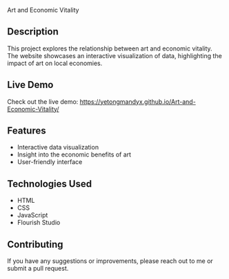 Art and Economic Vitality

## Description

This project explores the relationship between art and economic vitality. The website showcases an interactive visualization of data, highlighting the impact of art on local economies.

## Live Demo

Check out the live demo: https://yetongmandyx.github.io/Art-and-Economic-Vitality/

## Features

* Interactive data visualization
* Insight into the economic benefits of art
* User-friendly interface 

## Technologies Used

* HTML
* CSS
* JavaScript
* Flourish Studio 

## Contributing

If you have any suggestions or improvements, please reach out to me or submit a pull request.
